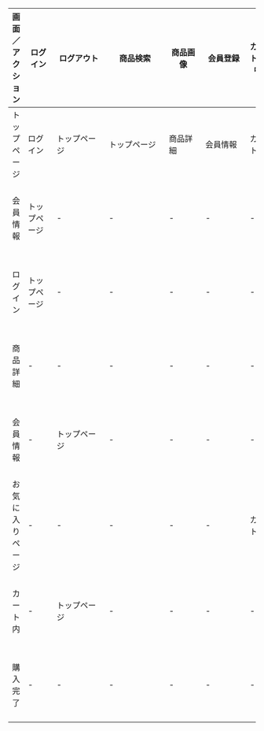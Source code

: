 |画面／アクション|ログイン|ログアウト|商品検索|商品画像|会員登録|カートの中|商品一覧|カートに入れる|前の画面に戻る|詳細へ|注文確定|トップページ|
|---------------|-------|---------|--------|-------|-------|----------|------|-------------|-------------|-----|--------|----------|
|トップページ|ログイン|トップページ|トップページ|商品詳細|会員情報|カート内|トップページ|-         |-            |-    |-       |トップページ|
|会員情報|トップページ|-          |-          |-     |-       |-        |-     |-             |-            |-    |-       |トップページ|
|ログイン|トップページ|-          |-          |-     |-       |-        |-     |-             |-            |-    |-       |トップページ|
|商品詳細|-          |-          |-          |-     |-       |-        |-     |カート内       |トップページ  |商品詳細|-     |トップページ|
|会員情報|-          |トップページ|-          |-     |-       |-        |-     |-             |-            |-      |-      |トップページ|
|お気に入りページ|-　　|-　　　　　|-　　　　　　|-　　　|-　　　　|カート内　|-　　　|商品詳細|　　　|-　　　　　　　|-      |-      |トップページ|
|カート内|-          |トップページ|-          |-     |-       |-        |-     |-             |-            |-      |購入完了|トップページ|
|購入完了|-          |-          |-          |-     |-       |-        |-     |-             |-            |-      |-       |トップページ|
